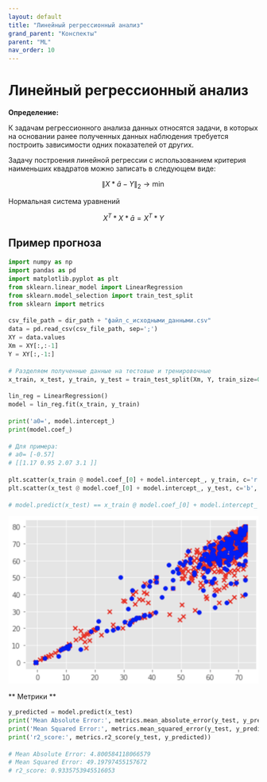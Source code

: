 ```yaml
---
layout: default
title: "Линейный регрессионный анализ"
grand_parent: "Конспекты"
parent: "ML"
nav_order: 10
---
```


# Линейный регрессионный анализ

**Определение:**

К задачам регрессионного анализа данных относятся задачи, в которых на основании ранее полученных данных наблюдения требуется построить зависимости одних показателей от других.

Задачу построения линейной регрессии с использованием критерия наименьших квадратов можно записать в следующем виде:

$$ \left\|X * \bar{a} - Y \right\| _{2} \rightarrow \min  $$

Нормальная система уравнений

$$ X^{T} * X * \bar{a} = X^{T} * Y $$

## Пример прогноза

 ```py
import numpy as np
import pandas as pd
import matplotlib.pyplot as plt
from sklearn.linear_model import LinearRegression
from sklearn.model_selection import train_test_split
from sklearn import metrics

csv_file_path = dir_path + "файл_с_исходными_данными.csv"
data = pd.read_csv(csv_file_path, sep=';')
XY = data.values
Xm = XY[:,:-1]
Y = XY[:,-1:]

# Разделяем полученные данные на тестовые и тренировочные
x_train, x_test, y_train, y_test = train_test_split(Xm, Y, train_size=0.7, random_state=42) 

lin_reg = LinearRegression()
model = lin_reg.fit(x_train, y_train)

print('a0=', model.intercept_)
print(model.coef_)

# Для примера:
# a0= [-0.57]
# [[1.17 0.95 2.07 3.1 ]]

plt.scatter(x_train @ model.coef_[0] + model.intercept_, y_train, c='r', marker='x')
plt.scatter(x_test @ model.coef_[0] + model.intercept_, y_test, c='b', marker='o')

# model.predict(x_test) == x_train @ model.coef_[0] + model.intercept_ <- для примера
 ```

 ![Пример построения линейной регрессии](/assets/images/plt16.png)

 ** Метрики **

 ```py
y_predicted = model.predict(x_test)
print('Mean Absolute Error:', metrics.mean_absolute_error(y_test, y_predicted))
print('Mean Squared Error:', metrics.mean_squared_error(y_test, y_predicted))
print('r2_score:', metrics.r2_score(y_test, y_predicted))

# Mean Absolute Error: 4.800584118066579
# Mean Squared Error: 49.19797455157672
# r2_score: 0.9335753945516053
```
